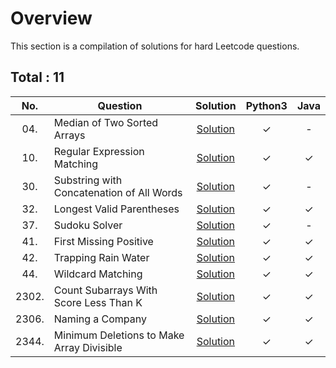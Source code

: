 # Overview

This section is a compilation of solutions for hard Leetcode questions.


## Total : 11


| No. | Question | Solution | Python3 | Java |
|:---:|----------|:--------:|:-------:|:----:|
| 04. | Median of Two Sorted Arrays | [Solution](https://github.com/ezryn-zaharoff/leetcode-solutions/blob/master/hard/Q0004.md) | ✓ | - |
| 10. | Regular Expression Matching | [Solution](https://github.com/ezryn-zaharoff/leetcode-solutions/blob/master/hard/Q0010.md) | ✓ | ✓ |
| 30. | Substring with Concatenation of All Words | [Solution](https://github.com/ezryn-zaharoff/leetcode-solutions/blob/master/hard/Q0030.md) | ✓ | - |
| 32. | Longest Valid Parentheses | [Solution](https://github.com/ezryn-zaharoff/leetcode-solutions/blob/master/hard/Q0032.md) | ✓ | ✓ |
| 37. | Sudoku Solver | [Solution](https://github.com/ezryn-zaharoff/leetcode-solutions/blob/master/hard/Q0037.md) | ✓ | - |
| 41. | First Missing Positive | [Solution](https://github.com/ezryn-zaharoff/leetcode-solutions/blob/master/hard/Q0041.md) | ✓ | ✓ |
| 42. | Trapping Rain Water | [Solution](https://github.com/ezryn-zaharoff/leetcode-solutions/blob/master/hard/Q0042.md) | ✓ | ✓ |
| 44. | Wildcard Matching | [Solution](https://github.com/ezryn-zaharoff/leetcode-solutions/blob/master/hard/Q0044.md) | ✓ | ✓ |
| 2302. | Count Subarrays With Score Less Than K | [Solution](https://github.com/ezryn-zaharoff/leetcode-solutions/blob/master/hard/Q2302.md) | ✓ | ✓ |
| 2306. | Naming a Company | [Solution](https://github.com/ezryn-zaharoff/leetcode-solutions/blob/master/hard/Q2306.md) | ✓ | ✓ |
| 2344. | Minimum Deletions to Make Array Divisible | [Solution](https://github.com/ezryn-zaharoff/leetcode-solutions/blob/master/hard/Q2306.md) | ✓ | ✓ |
